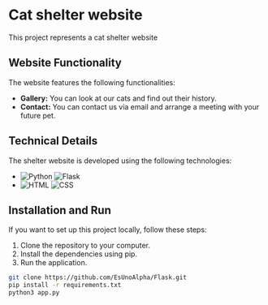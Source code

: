 # Сat shelter website

This project represents a cat shelter website 

## Website Functionality

The website features the following functionalities:

- **Gallery:** You can look at our cats and find out their history.
- **Contact:** You can contact us via email and arrange a meeting with your future pet.

## Technical Details

The shelter website is developed using the following technologies:

- ![Python](https://img.shields.io/badge/python-3670A0?style=for-the-badge&logo=python&logoColor=ffdd54) ![Flask](https://img.shields.io/badge/flask-%23000.svg?style=for-the-badge&logo=flask&logoColor=white) 
- ![HTML](https://img.shields.io/badge/HTML-%23E34F26.svg?style=for-the-badge&logo=html5&logoColor=white) ![CSS](https://img.shields.io/badge/CSS-%231572B6.svg?style=for-the-badge&logo=css3&logoColor=white)

## Installation and Run

If you want to set up this project locally, follow these steps:

1. Clone the repository to your computer.
2. Install the dependencies using pip.
3. Run the application.

```bash
git clone https://github.com/EsUnoAlpha/Flask.git
pip install -r requirements.txt
python3 app.py
